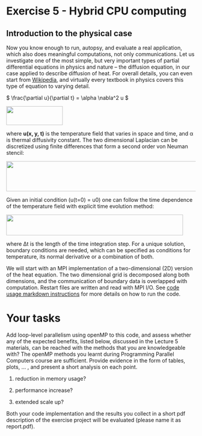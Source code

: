 # Exercise 5 - Hybrid CPU computing

## Introduction to the physical case

Now you know enough to run, autopsy, and evaluate a real application,
which also does meaningful computations, not only communications. Let
us investigate one of the most simple, but very important types of
partial differential equations in physics and nature – the diffusion
equation, in our case applied to describe diffusion of heat. For
overall details, you can even start from
[Wikipedia](https://en.wikipedia.org/wiki/Diffusion_equation), and
virtually every textbook in physics covers this type of equation to
varying detail.

$ \frac{\partial u}{\partial t} = \alpha \nabla^2 u $

<img src="figs/Eq1.png" width="150" height="50">

where **u(x, y, t)** is the temperature field that varies in space and
time, and α is thermal diffusivity constant. The two dimensional
Laplacian can be discretized using finite differences that form a
second order von Neuman stencil:

<img src="figs/Eq2.png" width="700" height="80">

Given an initial condition (u(t=0) = u0) one can follow the time dependence of
the temperature field with explicit time evolution method:

<img src="figs/Eq3.png" width="470" height="55">

where Δt is the length of the time integration step. For a unique
solution, boundary conditions are needed, which can be specified as
conditions for temperature, its normal derivative or a combination of
both.

We will start with an MPI implementation of a two-dimensional (2D)
version of the heat equation. The two dimensional grid is decomposed
along both dimensions, and the communication of boundary data is
overlapped with computation. Restart files are written and read with
MPI I/O. See [code usage markdown instructions](CODE_USAGE.md) for more
details on how to run the code.

Your tasks
========== 

Add loop-level parallelism using openMP to this code,
and assess whether any of the expected benefits, listed below,
discussed in the Lecture 5 materials, can be reached with the methods
that you are knowledgeable with? The openMP methods you learnt during
Programming Parallel Computers course are sufficient. Provide evidence
in the form of tables, plots, … , and present a short analysis on each
point.

1. reduction in memory usage?

2. performance increase?

3. extended scale up?

Both your code implementation and the results you collect in a short
pdf description of the exercise project will be evaluated (please name
it as report.pdf).